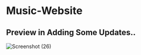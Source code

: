 ﻿# Music-Website

## Preview in Adding Some Updates..
![Screenshot (26)](https://github.com/ganeshjadhav2402/Music-Website/assets/108882321/ff3fdcce-65a5-489f-b867-431e32ec6108)

